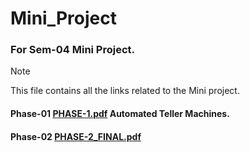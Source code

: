 # Mini_Project
### For Sem-04 Mini Project.
> [!NOTE]
> This file contains all the links related to the Mini project.
 
#### Phase-01 [PHASE-1.pdf](https://github.com/adarshkrsingh07/Mini_Proj/files/14452949/PHASE-1.pdf) Automated Teller Machines.   
#### Phase-02 [PHASE-2_FINAL.pdf](https://github.com/adarshkrsingh07/Mini_Proj/files/15033908/PHASE-2_FINAL.pdf)
 

